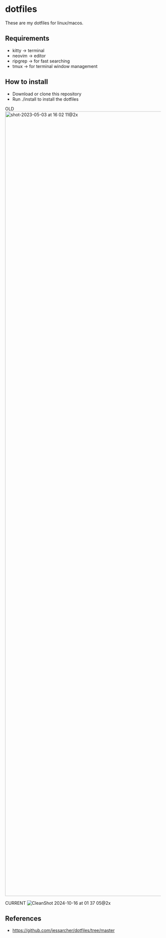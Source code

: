 # dotfiles

These are my dotfiles for linux/macos.

## Requirements
- kitty -> terminal
- neovim -> editor
- ripgrep -> for fast searching
- tmux -> for terminal window management

## How to install

- Download or clone this repository
- Run ./install to install the dotfiles

OLD 
<img width="2531" alt="shot-2023-05-03 at 16 02 11@2x" src="https://user-images.githubusercontent.com/1410882/236035278-ddb4bfbd-d4e4-46d4-bbfa-c970478737f1.png">

CURRENT
![CleanShot 2024-10-16 at 01 37 05@2x](https://github.com/user-attachments/assets/fd7cad21-65ab-48af-ac51-0c48a65c7c41)


## References

- https://github.com/jessarcher/dotfiles/tree/master
